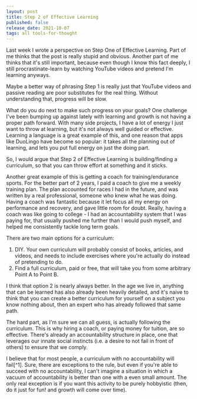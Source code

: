 ```yaml
---
layout: post
title: Step 2 of Effective Learning 
published: false
release_date: 2021-10-07
tags: all tools-for-thought
---
```


Last week I wrote a perspective on Step One of Effective Learning. Part of me thinks that the post is really stupid and obvious. Another part of me thinks that it's still important, because even though I know this fact deeply, I still procrastinate-learn by watching YouTube videos and pretend I'm learning anyways. 

Maybe a better way of phrasing Step 1 is really just that YouTube videos and passive reading are poor substitutes for the real thing. Without understanding that, progress will be slow.

What do you do next to make such progress on your goals? One challenge I've been bumping up against lately with learning and growth is not having a proper path forward. With many side projects, I have a lot of energy I just want to throw at learning, but it's not always well guided or effective. Learning a language is a great example of this, and one reason that apps like DuoLingo have become so popular: it takes all the planning out of learning, and lets you put full energy on just the doing part. 

So, I would argue that Step 2 of Effective Learning is building/finding a curriculum, so that you can throw effort at something and it sticks.

Another great example of this is getting a coach for training/endurance sports. For the better part of 2 years, I paid a coach to give me a weekly training plan. The plan accounted for races I had in the future, and was written by a real professional, someone who knew what he was doing. Having a coach was fantastic because it let focus all my energy on performance and recovery, and gave little room for doubt. Really, having a coach was like going to college - I had an accountability system that I was paying for, that usually pushed me further than I would push myself, and helped me consistently tackle long term goals. 

There are two main options for a curriculum:
1. DIY. Your own curriculum will probably consist of books, articles, and videos, and needs to include exercises where you're actually do instead of pretending to do. 
2. Find a full curriculum, paid or free, that will take you from some arbitrary Point A to Point B. 

I think that option 2 is nearly always better. In the age we live in, anything that can be learned has also already been heavily detailed, and it's naive to think that you can create a better curriculum for yourself on a subject you know nothing about, then an expert who has already followed that same path. 

The hard part, as I'm sure we can all guess, is actually following the curriculum. This is why hiring a coach, or paying money for tuition, are so effective. There's already an accountability structure in place, one that leverages our innate social instincts (i.e. a desire to not fail in front of others) to ensure that we comply. 

I believe that for most people, a curriculum with no accountability will fail[^1]. Sure, there are exceptions to the rule, but even if you're able to succeed with no accountability, I can't imagine a situation in which a vacuum of accountability is better than one with a even small amount. The only real exception is if you want this activity to be purely hobbyistic (then, do it just for fun! and growth will come over time). 


